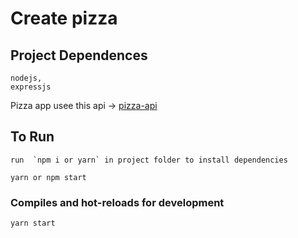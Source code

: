 # Create pizza

## Project Dependences

```
nodejs,
expressjs
```

Pizza app usee this api -> [pizza-api](https://github.com.br/hernanimattos/pizza-app)

## To Run

```
run  `npm i or yarn` in project folder to install dependencies

yarn or npm start

```

### Compiles and hot-reloads for development

```
yarn start
```
